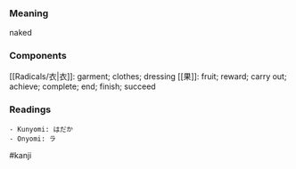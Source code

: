 ### Meaning

naked

### Components

[[Radicals/衣|衣]]: garment; clothes; dressing [[果]]: fruit; reward; carry out; achieve; complete; end; finish; succeed

### Readings

```
- Kunyomi: はだか
- Onyomi: ラ
```

#kanji